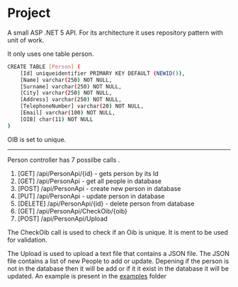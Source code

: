 
# Project

A small ASP .NET 5 API.
For its architecture it uses repository pattern with unit of work.

It only uses one table person.

```sh
CREATE TABLE [Person] (
	[Id] uniqueidentifier PRIMARY KEY DEFAULT (NEWID()),
	[Name] varchar(250) NOT NULL,
	[Surname] varchar(250) NOT NULL,
	[City] varchar(250) NOT NULL,
	[Address] varchar(250) NOT NULL,
	[TelephoneNumber] varchar(20) NOT NULL,
	[Email] varchar(100) NOT NULL,
	[OIB] char(11) NOT NULL
)
```
OIB is set to unique.
___

Person controller has 7 possilbe calls .

 1. [GET] /api/PersonApi/{id} - gets person by its Id
 2. [GET] /api/PersonApi - get all people in database
 3. [POST] /api/PersonApi - create new person in database
 4. [PUT] /api/PersonApi - update person in database
 5. [DELETE] /api/PersonApi/{id} - delete person from database
 6. [GET] /api/PersonApi/CheckOib/{oib}
 7. [POST] ​/api​/PersonApi​/Upload


The CheckOib call is used to check if an Oib is unique. It is ment to be used for validation.

The Upload is used to upload a text file that contains a JSON file. 
The JSON file contains a list of new People to add or update. 
Depening if the person is not in the database then it will be add or if it it exist in the database it will be updated. 
An example is present in the [examples](https://github.com/Filipkec1/Project/tree/main/examples "examples") folder